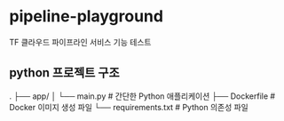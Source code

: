 # pipeline-playground
 TF 클라우드 파이프라인 서비스 기능 테스트


## python 프로젝트 구조

.
├── app/
│   └── main.py  # 간단한 Python 애플리케이션
├── Dockerfile  # Docker 이미지 생성 파일
└── requirements.txt  # Python 의존성 파일
